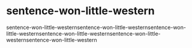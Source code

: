 # sentence-won-little-western
sentence-won-little-westernsentence-won-little-westernsentence-won-little-westernsentence-won-little-westernsentence-won-little-westernsentence-won-little-western
